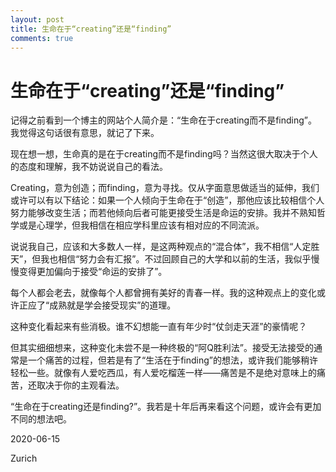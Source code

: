```yaml
---
layout: post
title: 生命在于“creating”还是“finding”
comments: true
---
```


# 生命在于“creating”还是“finding”

记得之前看到一个博主的网站个人简介是：“生命在于creating而不是finding”。我觉得这句话很有意思，就记了下来。

现在想一想，生命真的是在于creating而不是finding吗？当然这很大取决于个人的态度和理解，我不妨说说自己的看法。

Creating，意为创造；而finding，意为寻找。仅从字面意思做适当的延伸，我们或许可以有以下结论：如果一个人倾向于生命在于“创造”，那他应该比较相信个人努力能够改变生活；而若他倾向后者可能更接受生活是命运的安排。我并不熟知哲学或是心理学，但我相信在相应学科里应该有相对应的不同流派。

说说我自己，应该和大多数人一样，是这两种观点的“混合体”，我不相信“人定胜天”，但我也相信“努力会有汇报”。不过回顾自己的大学和以前的生活，我似乎慢慢变得更加偏向于接受“命运的安排了”。

每个人都会老去，就像每个人都曾拥有美好的青春一样。我的这种观点上的变化或许正应了“成熟就是学会接受现实”的道理。

这种变化看起来有些消极。谁不幻想能一直有年少时“仗剑走天涯”的豪情呢？

但其实细细想来，这种变化未尝不是一种终极的“阿Q胜利法”。接受无法接受的通常是一个痛苦的过程，但若是有了“生活在于finding”的想法，或许我们能够稍许轻松一些。就像有人爱吃西瓜，有人爱吃榴莲一样——痛苦是不是绝对意味上的痛苦，还取决于你的主观看法。

“生命在于creating还是finding?”。我若是十年后再来看这个问题，或许会有更加不同的想法吧。

2020-06-15

Zurich

